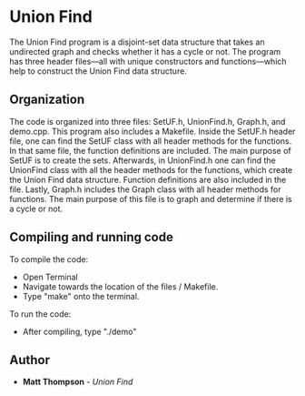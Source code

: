 # Union Find

The Union Find program is a disjoint-set data structure that takes an undirected graph and checks whether it has a cycle or not. The program has three header files––all with unique constructors and functions––which help to construct the Union Find data structure.

## Organization

The code is organized into three files: SetUF.h, UnionFind.h, Graph.h, and demo.cpp. This program also includes a Makefile. Inside the SetUF.h header file, one can find the SetUF class with all header methods for the functions. In that same file, the function definitions are included. The main purpose of SetUF is to create the sets. Afterwards, in UnionFind.h one can find the UnionFind class with all the header methods for the functions, which create the Union Find data structure. Function definitions are also included in the file. Lastly, Graph.h includes the Graph class with all header methods for functions. The main purpose of this file is to graph and determine if there is a cycle or not.

## Compiling and running code

To compile the code:
- Open Terminal
- Navigate towards the location of the files / Makefile.
- Type "make" onto the terminal.

To run the code:
- After compiling, type "./demo"

## Author

* **Matt Thompson** - *Union Find*